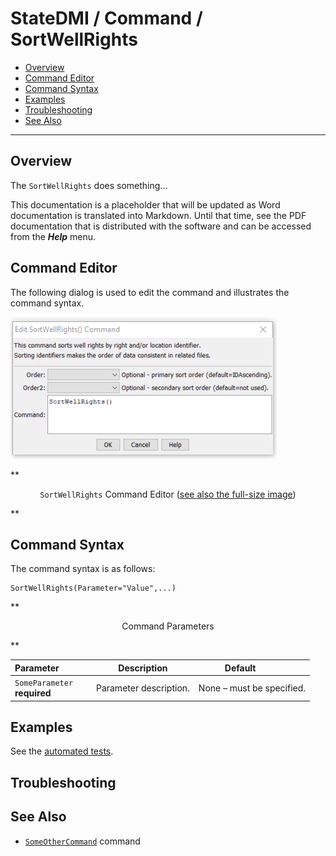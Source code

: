 # StateDMI / Command / SortWellRights #

* [Overview](#overview)
* [Command Editor](#command-editor)
* [Command Syntax](#command-syntax)
* [Examples](#examples)
* [Troubleshooting](#troubleshooting)
* [See Also](#see-also)

-------------------------

## Overview ##

The `SortWellRights` does something...

This documentation is a placeholder that will be updated as Word documentation is translated into Markdown.
Until that time, see the PDF documentation that is distributed with the software and can be accessed
from the ***Help*** menu.

## Command Editor ##

The following dialog is used to edit the command and illustrates the command syntax.

![SortWellRights](SortWellRights.png)

**<p style="text-align: center;">
`SortWellRights` Command Editor (<a href="../SortWellRights.png">see also the full-size image</a>)
</p>**

## Command Syntax ##

The command syntax is as follows:

```text
SortWellRights(Parameter="Value",...)
```
**<p style="text-align: center;">
Command Parameters
</p>**

| **Parameter**&nbsp;&nbsp;&nbsp;&nbsp;&nbsp;&nbsp;&nbsp;&nbsp;&nbsp;&nbsp;&nbsp;&nbsp; | **Description** | **Default**&nbsp;&nbsp;&nbsp;&nbsp;&nbsp;&nbsp;&nbsp;&nbsp;&nbsp;&nbsp; |
| --------------|-----------------|----------------- |
|`SomeParameter`<br>**required**|Parameter description.|None – must be specified.|

## Examples ##

See the [automated tests](https://github.com/OpenWaterFoundation/cdss-app-statedmi-main/tree/master/test/regression/commands/SortWellRights).

## Troubleshooting ##

## See Also ##

* [`SomeOtherCommand`](../SomeOtherCommand/SomeOtherCommand) command
